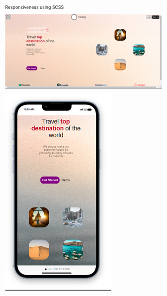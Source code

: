 Responsiveness using SCSS


![web preview](Images/Web_Preview.png)

![mobile preview](Images/Mobile_View.png)


